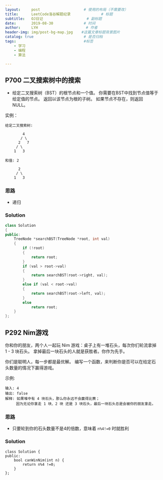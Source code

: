```yaml
---
layout:     post                    # 使用的布局（不需要改）
title:      LeetCode洛谷解题纪录	           	# 标题 
subtitle:   OJ日记					# 副标题
date:       2019-08-30              # 时间
author:     LYH                      # 作者
header-img: img/post-bg-map.jpg    #这篇文章标题背景图片
catalog: true                       # 是否归档
tags:                               #标签
    - 学习
    - 编程
    - 算法

---
```


## P700 二叉搜索树中的搜索

* 给定二叉搜索树（BST）的根节点和一个值。 你需要在BST中找到节点值等于给定值的节点。 返回以该节点为根的子树。 如果节点不存在，则返回 NULL。


实例：

```
给定二叉搜索树:

        4
       / \
      2   7
     / \
    1   3

和值: 2

      2     
     / \   
    1   3
```

### 思路

* 递归

### Solution

```c++
class Solution
{
public:
    TreeNode *searchBST(TreeNode *root, int val)
    {
        if (!root)
        {
            return root;
        }
        if (val > root->val)
        {
            return searchBST(root->right, val);
        }
        else if (val < root->val)
        {
            return searchBST(root->left, val);
        }
        else
            return root;
    }
};
```

## P292 Nim游戏

你和你的朋友，两个人一起玩 Nim 游戏：桌子上有一堆石头，每次你们轮流拿掉 1 - 3 块石头。 拿掉最后一块石头的人就是获胜者。你作为先手。

你们是聪明人，每一步都是最优解。 编写一个函数，来判断你是否可以在给定石头数量的情况下赢得游戏。

示例:

```
输入: 4
输出: false 
解释: 如果堆中有 4 块石头，那么你永远不会赢得比赛；
     因为无论你拿走 1 块、2 块 还是 3 块石头，最后一块石头总是会被你的朋友拿走。
```

### 思路

* 只要轮到你的石头数量不是4的倍数，意味着 `n%4!=0` 时就胜利

### Solution

```
class Solution {
public:
    bool canWinNim(int n) {
        return n%4 !=0;
    }
};
```

